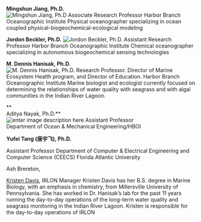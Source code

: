 

**Mingshun Jiang, Ph.D.**  
![Mingshun Jiang, Ph.D](https://www.fau.edu/hboi/images/Mingshun.Jiang.jpg)
Associate Research Professor 
Harbor Branch Oceanographic Institute
Physical oceanographer specializing in ocean coupled physical-biogeochemical-ecological modeling

**Jordon Beckler, Ph.D.**
![Jordon Beckler, Ph.D.](https://www.fau.edu/hboi/images/Becklerheadshot.jpg)
Assistant Research Professor
Harbor Branch Oceanographic Institute
Chemical oceanographer specializing in autonomous biogeochemical sensing technologies

**M. Dennis Hanisak, Ph.D.**  
![M. Dennis Hanisak, Ph.D.](https://www.fau.edu/hboi/images/Hanisak-pic.jpg)
Research Professor. Director of Marine Ecosystem Health program, and Director of Education.
Harbor Branch Oceanographic Institute
Marine biologist and ecologist currently focused on determining the relationships of water quality with seagrass and with algal communities in the Indian River Lagoon.



**  
Aditya Nayak, Ph.D.**  
![enter image description here](https://www.fau.edu/hboi/images/aditya.jpg)
Assistant Professor  
Department of Ocean & Mechanical Engineering/HBOI

**Yufei Tang (唐宇飞), Ph.D.**

Assistant Professor
Department of Computer & Electrical Engineering and Computer Science (CEECS)
Florida Atlantic University

Ash Brereton,

[Kristen Davis](mailto:KSande14@fau.edu), IRLON Manager
Kristen Davis has her B.S. degree in Marine Biology, with an emphasis in chemistry, from Millersville University of Pennsylvania. She has worked in Dr. Hanisak’s lab for the past 11 years running the day-to-day operations of the long-term water quality and seagrass monitoring in the Indian River Lagoon. Kristen is responsible for the day-to-day operations of IRLON
<!--stackedit_data:
eyJoaXN0b3J5IjpbLTEwNjUxODgwMjUsLTY0ODM5ODc2OCwtNz
g4Mzc0MTY3XX0=
-->